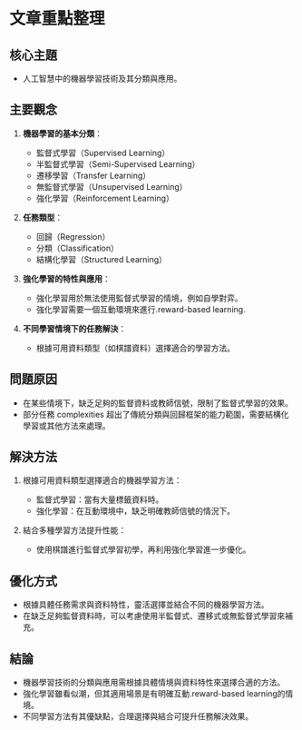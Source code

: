 # 文章重點整理

## 核心主題
- 人工智慧中的機器學習技術及其分類與應用。

## 主要觀念
1. **機器學習的基本分類**：
   - 監督式學習（Supervised Learning）
   - 半監督式學習（Semi-Supervised Learning）
   - 遷移學習（Transfer Learning）
   - 無監督式學習（Unsupervised Learning）
   - 強化學習（Reinforcement Learning）

2. **任務類型**：
   - 回歸（Regression）
   - 分類（Classification）
   - 結構化學習（Structured Learning）

3. **強化學習的特性與應用**：
   - 強化學習用於無法使用監督式學習的情境，例如自學對弈。
   - 強化學習需要一個互動環境來進行.reward-based learning.

4. **不同學習情境下的任務解決**：
   - 根據可用資料類型（如棋譜資料）選擇適合的學習方法。

## 問題原因
- 在某些情境下，缺乏足夠的監督資料或教師信號，限制了監督式學習的效果。
- 部分任務 complexities 超出了傳統分類與回歸框架的能力範圍，需要結構化學習或其他方法來處理。

## 解決方法
1. 根據可用資料類型選擇適合的機器學習方法：
   - 監督式學習：當有大量標籤資料時。
   - 強化學習：在互動環境中，缺乏明確教師信號的情況下。
   
2. 結合多種學習方法提升性能：
   - 使用棋譜進行監督式學習初學，再利用強化學習進一步優化。

## 優化方式
- 根據具體任務需求與資料特性，靈活選擇並結合不同的機器學習方法。
- 在缺乏足夠監督資料時，可以考慮使用半監督式、遷移式或無監督式學習來補充。

## 結論
- 機器學習技術的分類與應用需根據具體情境與資料特性來選擇合適的方法。
- 強化學習雖看似潮，但其適用場景是有明確互動.reward-based learning的情境。
- 不同學習方法有其優缺點，合理選擇與結合可提升任務解決效果。